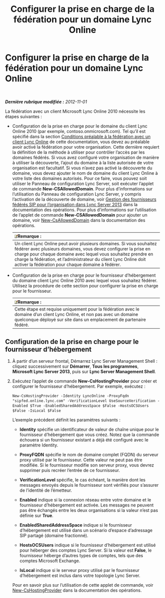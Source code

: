﻿---
title: Configurer la prise en charge de la fédération pour un domaine Lync Online
TOCTitle: Configurer la prise en charge de la fédération pour un domaine Lync Online
ms:assetid: 19d5d5be-cd7f-47b8-b6c5-651a3191def7
ms:mtpsurl: https://technet.microsoft.com/fr-fr/library/Hh202166(v=OCS.15)
ms:contentKeyID: 49296412
ms.date: 05/20/2016
mtps_version: v=OCS.15
ms.translationtype: HT
---

# Configurer la prise en charge de la fédération pour un domaine Lync Online

 

_**Dernière rubrique modifiée :** 2012-11-01_

La fédération avec un client Microsoft Lync Online 2010 nécessite les étapes suivantes :

  - Configuration de la prise en charge pour le domaine du client Lync Online 2010 (par exemple, contoso.onmicrosoft.com). Tel qu’il est spécifié dans la section [Conditions préalable à la fédération avec un client Lync Online](lync-server-2013-prerequisites-for-federating-with-a-lync-online-customer.md) de cette documentation, vous devez au préalable avoir activé la fédération pour votre organisation. Cette dernière requiert la définition de la méthode à utiliser pour contrôler l’accès par les domaines fédérés. Si vous avez configuré votre organisation de manière à utiliser la découverte, l’ajout du domaine à la liste autorisée de votre organisation est facultatif. Si vous n’avez pas activé la découverte du domaine, vous devez ajouter le nom de domaine du client Lync Online à votre liste des domaines autorisés. Pour ce faire, vous pouvez soit utiliser le Panneau de configuration Lync Server, soit exécuter l’applet de commande **New-CSAllowedDomain**. Pour plus d’informations sur l’utilisation du Panneau de configuration Lync Server, y compris l’activation de la découverte de domaine, voir [Gestion des fournisseurs fédérés SIP pour l’organisation dans Lync Server 2013](lync-server-2013-manage-sip-federated-providers-for-your-organization.md) dans la documentation des opérations. Pour plus d’informations sur l’utilisation de l’applet de commande **New-CSAllowedDomain** pour ajouter un domaine, voir [New-CsAllowedDomain](new-csalloweddomain.md) dans la documentation des opérations.
    
    <table>
    <thead>
    <tr class="header">
    <th><img src="images/Gg398920.note(OCS.15).gif" title="note" alt="note" />Remarque :</th>
    </tr>
    </thead>
    <tbody>
    <tr class="odd">
    <td>Un client Lync Online peut avoir plusieurs domaines. Si vous souhaitez fédérer avec plusieurs domaines, vous devez configurer la prise en charge pour chaque domaine avec lequel vous souhaitez prendre en charge la fédération, et l’administrateur du client Lync Online doit activer la fédération pour chaque domaine à fédérer.</td>
    </tr>
    </tbody>
    </table>


  - Configuration de la prise en charge pour le fournisseur d’hébergement du domaine client Lync Online 2010 avec lequel vous souhaitez fédérer. Utilisez la procédure de cette section pour configurer la prise en charge pour le fournisseur.
    
    <table>
    <thead>
    <tr class="header">
    <th><img src="images/Gg398920.note(OCS.15).gif" title="note" alt="note" />Remarque :</th>
    </tr>
    </thead>
    <tbody>
    <tr class="odd">
    <td>Cette étape est requise uniquement pour la fédération avec le domaine d’un client Lync Online, et non pas avec un domaine quelconque déployé sur site dans un emplacement de partenaire fédéré.</td>
    </tr>
    </tbody>
    </table>


## Configuration de la prise en charge pour le fournisseur d’hébergement

1.  À partir d’un serveur frontal, Démarrez Lync Server Management Shell : cliquez successivement sur **Démarrer**, **Tous les programmes**, **Microsoft Lync Server 2013**, puis sur **Lync Server Management Shell**.

2.  Exécutez l’applet de commande **New-CsHostingProvider** pour créer et configurer le fournisseur d’hébergement. Par exemple, exécutez :
    
        New-CsHostingProvider -Identity LyncOnline -ProxyFqdn "sipfed.online.lync.com" -VerificationLevel UseSourceVerification -Enabled $True -EnabledSharedAddressSpace $False -HostsOCSUsers $False -IsLocal $False
    
    L’exemple précédent définit les paramètres suivants :
    
      - **Identity** spécifie un identificateur de valeur de chaîne unique pour le fournisseur d’hébergement que vous créez. Notez que la commande échouera si un fournisseur existant a déjà été configuré avec le paramètre Identity.
    
      - **ProxyFQDN** spécifie le nom de domaine complet (FQDN) du serveur proxy utilisé par le fournisseur. Cette valeur ne peut pas être modifiée. Si le fournisseur modifie son serveur proxy, vous devrez supprimer puis recréer l’entrée de ce fournisseur.
    
      - **VerificationLevel** spécifie, le cas échéant, la manière dont les messages envoyés depuis le fournisseur sont vérifiés pour s’assurer de l’identité de l’émetteur.
    
      - **Enabled** indique si la connexion réseau entre votre domaine et le fournisseur d’hébergement est activée. Les messages ne peuvent pas être échangés entre les deux organisations si la valeur n’est pas définie sur **True**.
    
      - **EnabledSharedAddressSpace** indique si le fournisseur d’hébergement est utilisé dans un scénario d’espace d’adressage SIP partagé (domaine fractionné).
    
      - **HostsOCSUsers** indique si le fournisseur d’hébergement est utilisé pour héberger des comptes Lync Server. Si la valeur est **False**, le fournisseur héberge d’autres types de comptes, tels que des comptes Microsoft Exchange.
    
      - **IsLocal** indique si le serveur proxy utilisé par le fournisseur d’hébergement est inclus dans votre topologie Lync Server.
    
    Pour en savoir plus sur l’utilisation de cette applet de commande, voir [New-CsHostingProvider](new-cshostingprovider.md) dans la documentation des opérations.

